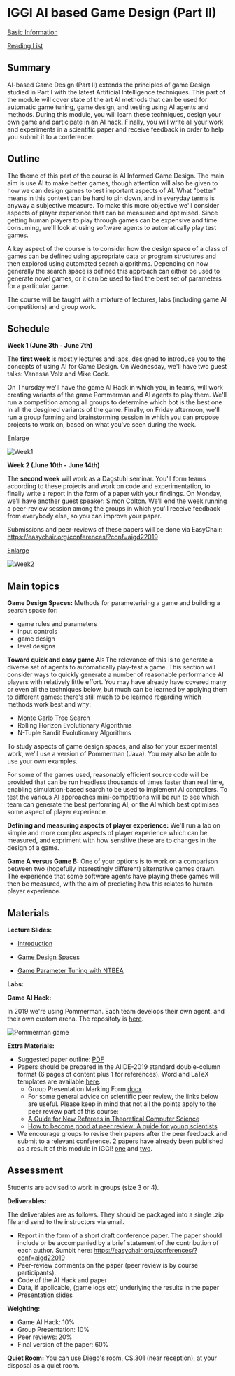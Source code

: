 # IGGI AI based Game Design (Part II)

<a href="https://github.com/GAIGResearch/AIGD2/blob/master/IGGI%20AIGD2%20Basic%20Information.pdf?raw=true">Basic Information</a>

[Reading List](readinglist.md)

## Summary 

AI-based Game Design (Part II) extends the principles of game Design studied in Part I with the latest Artificial Intelligence techniques. This part of the module will cover state of the art AI methods that can be used for automatic game tuning, game design, and testing using AI agents and methods. During this module, you will learn these techniques, design your own game and participate in an AI hack. Finally, you will write all your work and experiments in a scientific paper and receive feedback in order to help you submit it to a conference. 

## Outline

The theme of this part of the course is AI Informed Game Design. The main aim is use AI to make better games, though attention will also be given to how we can design games to test important aspects of AI. What "better" means in this context can be hard to pin down, and in everyday terms is anyway a subjective measure. To make this more objective we'll consider aspects of player experience that can be measured and optimised. Since getting human players to play through games can be expensive and time consuming, we'll look at using software agents to automatically play test games.

A key aspect of the course is to consider how the design space of a class of games can be defined using appropriate data or program structures and then explored using automated search algorithms. Depending on how generally the search space is defined this approach can either be used to generate novel games, or it can be used to find the best set of parameters for a particular game.

The course will be taught with a mixture of lectures, labs (including game AI competitions) and group work.

## Schedule

**Week 1 (June 3th - June 7th)**

The **first week** is mostly lectures and labs, designed to introduce you to the concepts of using AI for Game Design. On Wednesday, we'll have two guest talks: Vanessa Volz and Mike Cook.

On Thursday we'll have the game AI Hack in which you, in teams, will work creating variants of the game Pommerman and AI agents to play them. We'll run a competition among all groups to determine which bot is the best one in all the desgined variants of the game. Finally, on Friday afternoon, we'll run a group forming and brainstorming session in which you can propose projects to work on, based on what you've seen during the week.

<a href="https://github.com/GAIGResearch/AIGD2/blob/master/img/Week1.png?raw=true" target="_blank">Enlarge</a>

<img src="img/Week1.png" alt="Week1" class="inline"/>


**Week 2 (June 10th - June 14th)**

The **second week** will work as a Dagstuhl seminar. You'll form teams according to these projects and work on code and experimentation, to finally write a report in the form of a paper with your findings. On Monday, we'll have another guest speaker: Simon Colton. We'll end the week running a peer-review session among the groups in which you'll receive feedback from everybody else, so you can improve your paper.

Submissions and peer-reviews of these papers will be done via EasyChair: <a href="https://easychair.org/conferences/?conf=aigd22019">https://easychair.org/conferences/?conf=aigd22019</a>

<a href="https://github.com/GAIGResearch/AIGD2/blob/master/img/Week2.png?raw=true" target="_blank">Enlarge</a>

<img src="img/Week2.png" alt="Week2" class="inline"/>


## Main topics

**Game Design Spaces:** Methods for parameterising a game and building a search space for:
 - game rules and parameters
 - input controls
 - game design
 - level designs
 
 
 **Toward quick and easy game AI:** The relevance of this is to generate a diverse set of agents to automatically play-test a game. This section will consider ways to quickly generate a number of reasonable performance AI players with relatively little effort. You may have already have covered many or even all the techniques below, but much can be learned by applying them to different games: there's still much to be learned regarding which methods work best and why:
 - Monte Carlo Tree Search
 - Rolling Horizon Evolutionary Algorithms
 - N-Tuple Bandit Evolutionary Algorithms

To study aspects of game design spaces, and also for your experimental work, we'll use a version of Pommerman (Java). You may also be able to use your own examples.

For some of the games used, reasonably efficient source code will be provided that can be run headless thousands of times faster than real time, enabling simulation-based search to be used to implement AI controllers. To test the various AI approaches mini-competitions will be run to see which team can generate the best performing AI, or the AI which best optimises some aspect of player experience.

**Defining and measuring aspects of player experience:** We'll run a lab on simple and more complex aspects of player experience which can be measured, and expriment with how sensitive these are to changes in the design of a game.

**Game A versus Game B:** One of your options is to work on a comparison between two (hopefully interestingly different) alternative games drawn. The experience that some software agents have playing these games will then be measured, with the aim of predicting how this relates to human player experience.

## Materials

**Lecture Slides:** 

- <a href="https://github.com/GAIGResearch/AIGD2/blob/master/lectures/Brief%20Intro%202019.pptx.pptx?raw=true">Introduction</a>

- <a href="https://github.com/GAIGResearch/AIGD2/blob/master/lectures/Game%20Design%20Spaces%202019.pptx?raw=true">Game Design Spaces</a>

- <a href="https://github.com/GAIGResearch/AIGD2/blob/master/lectures/Game%20Parameter%20Tuning%20with%20NTBEA%202019.pptx?raw=true">Game Parameter Tuning with NTBEA</a>

[//]: #  (- <a href="https://github.com/GAIGResearch/AIGD2/blob/master/lectures/Rolling%20Horizon%20Evolution%202018.pptx?raw=true">Rolling Horizon Evolution</a>)
[//]: #  (- <a href="https://github.com/GAIGResearch/AIGD2/blob/master/lectures/Fast%20Forward%20Models%202018.pptx?raw=true">Fast Forward Models</a>)
[//]: #  (- <a href="https://github.com/GAIGResearch/AIGD2/blob/master/lectures/MCTS%2BPTSP.pptx?raw=true">MCTS and PTSP</a>)
[//]: #  (- <a href="https://github.com/GAIGResearch/AIGD2/blob/master/lectures/GVGAI.pptx?raw=true">GVGAI</a>)
[//]: #  (- <a href="https://github.com/GAIGResearch/AIGD2/blob/master/lectures/Game%20AI%20Hack%202018.pptx?raw=true">Game AI Hack</a>)
[//]: #  (- <a href="https://github.com/GAIGResearch/AIGD2/blob/master/lectures/Peer%20Review.pptx?raw=true">Peer Review</a>)
 
**Labs:** 

[//]: #  (- <a href="https://github.com/GAIGResearch/AIGD2/blob/master/labs/GameTuningLab2018.pdf?raw=true">Game Tuning</a>)
[//]: #  (- <a href="https://github.com/GAIGResearch/AIGD2/blob/master/labs/RollingHorizonLab2018.pdf?raw=true">Rolling Horizon Evolution</a>)


**Game AI Hack:**

In 2019 we're using Pommerman. Each team develops their own agent, and their own custom arena. The repositoty is <a href="https://github.com/GAIGResearch/java-pommerman">here</a>.

![Pommerman game](img/Pommerman.png)

**Extra Materials:**

- Suggested paper outline: <a href="https://github.com/GAIGResearch/AIGD2/blob/master/utils/PaperOutline.pdf?raw=true">PDF</a>
- Papers should be prepared in the AIIDE-2019 standard double-column format (6 pages of content plus 1 for references). Word and LaTeX templates are available <a href="http://www.aaai.org/Publications/Templates/AuthorKit19.zip">here</a>.
  - Group Presentation Marking Form <a href="https://github.com/GAIGResearch/AIGD2/blob/master/utils/GroupPresentationForm.docx?raw=true">docx</a>
  - For some general advice on scientific peer review, the links below are useful. Please keep in mind that not all the points apply to the peer review part of this course:
  - <a href="http://www.jmlr.org/reviewing-papers/p92-parberry.pdf">A Guide for New Referees in Theoretical Computer Science</a>
  - <a href="https://violentmetaphors.com/2013/12/13/how-to-become-good-at-peer-review-a-guide-for-young-scientists/">How to become good at peer review: A guide for young scientists</a>
- We encourage groups to revise their papers after the peer feedback and submit to a relevant conference. 2 papers have already been published as a result of this module in IGGI! <a href="https://github.com/GAIGResearch/AIGD2/blob/master/papers/NTupleBanditGameImprovement.pdf?raw=true">one</a> and  <a href="https://github.com/GAIGResearch/AIGD2/blob/master/papers/automatic-game-tuning.pdf?raw=true">two</a>.


## Assessment

Students are advised to work in groups (size 3 or 4).

**Deliverables:**

The deliverables are as follows. They should be packaged into a single .zip file and send to the instructors via email.
  - Report in the form of a short draft conference paper. The paper should include or be accompanied by a brief statement of the contribution of each author. Sumbit here: <a href="https://easychair.org/conferences/?conf=aigd22019">https://easychair.org/conferences/?conf=aigd22019</a>
  - Peer-review comments on the paper (peer review is by course participants). 
  - Code of the AI Hack and paper  
  - Data, if applicable, (game logs etc) underlying the results in the paper
  - Presentation slides

**Weighting:**

 - Game AI Hack: 10%
 - Group Presentation: 10%
 - Peer reviews: 20%
 - Final version of the paper: 60%

**Quiet Room:**
You can use Diego's room, CS.301 (near reception), at your disposal as a quiet room.

